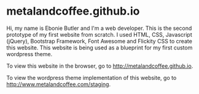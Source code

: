 # metalandcoffee.github.io

Hi, my name is Ebonie Butler and I'm a web developer. This is the second prototype of my first website from scratch. I used HTML, CSS, Javascript (jQuery), Bootstrap Framework, Font Awesome and Flickity CSS to create this website. This website is being used as a blueprint for my first custom wordpress theme.

To view this website in the browser, go to http://metalandcoffee.github.io.

To view the wordpress theme implementation of this website, go to http://www.metalandcoffee.com/staging.
